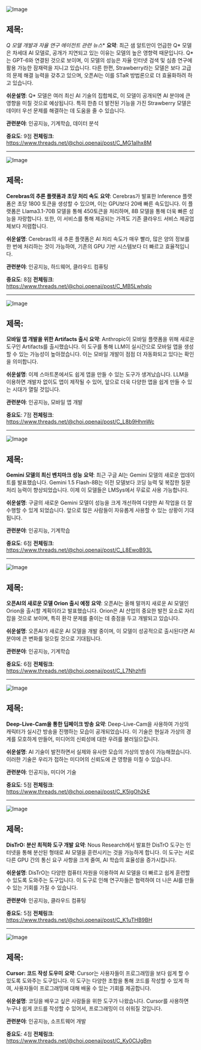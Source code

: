 ![Image](https://scontent-iad3-1.cdninstagram.com/v/t51.71878-15/457361560_3081212202035439_5928556701427750874_n.jpg?_nc_cat=110&ccb=1-7&_nc_sid=18de74&_nc_ohc=OvYr1WnlAIYQ7kNvgFnzbKM&_nc_ht=scontent-iad3-1.cdninstagram.com&edm=ACx9VUEEAAAA&oh=00_AYCQKDqXCrxDz1OTPbHOUsO-xZb6_IfDY5ZHPsjJzHMf3A&oe=66D4227A)

## 제목:
**Q* 모델 개발과 자율 연구 에이전트 관련 뉴스**
**요약**:
최근 샘 알트만이 언급한 Q* 모델은 차세대 AI 모델로, 공개가 지연되고 있는 이유는 모델의 높은 영향력 때문입니다. Q*는 GPT-6와 연결된 것으로 보이며, 이 모델의 성능은 자율 인터넷 검색 및 심층 연구에 활용 가능한 잠재력을 지니고 있습니다. 다른 한편, Strawberry라는 모델은 보다 고급의 문제 해결 능력을 갖추고 있으며, 오픈AI는 이를 STaR 방법론으로 더 효율화하려 하고 있습니다. 

**쉬운설명**:
Q* 모델은 여러 최신 AI 기술의 집합체로, 이 모델이 공개되면 AI 분야에 큰 영향을 미칠 것으로 예상됩니다. 특히 한층 더 발전된 기능을 가진 Strawberry 모델은 데이터 우선 문제를 해결하는 데 도움을 줄 수 있습니다.

**관련분야**:
인공지능, 기계학습, 데이터 분석

**중요도**: 9점
**전체링크**: https://www.threads.net/@choi.openai/post/C_MG1aIhx8M

---

![Image](https://scontent-iad3-1.cdninstagram.com/v/t51.71878-15/457352153_491240683671425_4243931832255950032_n.jpg?_nc_cat=110&ccb=1-7&_nc_sid=18de74&_nc_ohc=p9OPdPKjV44Q7kNvgF5myDO&_nc_ht=scontent-iad3-1.cdninstagram.com&edm=ACx9VUEEAAAA&oh=00_AYCzCHwcmWESPjO4sVb2sKP10yjygzvXpIHg-FHVG4vSqw&oe=66D43646)

## 제목:
**Cerebras의 추론 플랫폼과 초당 처리 속도**
**요약**:
Cerebras가 발표한 Inference 플랫폼은 초당 1800 토큰을 생성할 수 있으며, 이는 GPU보다 20배 빠른 속도입니다. 이 플랫폼은 Llama3.1-70B 모델을 통해 450토큰을 처리하며, 8B 모델을 통해 더욱 빠른 성능을 자랑합니다. 또한, 이 서비스를 통해 제공되는 가격도 기존 클라우드 서비스 제공업체보다 저렴합니다.

**쉬운설명**:
Cerebras의 새 추론 플랫폼은 AI 처리 속도가 매우 빨라, 많은 양의 정보를 한 번에 처리하는 것이 가능하여, 기존의 GPU 기반 시스템보다 더 빠르고 효율적입니다.

**관련분야**:
인공지능, 하드웨어, 클라우드 컴퓨팅

**중요도**: 8점
**전체링크**: https://www.threads.net/@choi.openai/post/C_MB5Lwhqlo

---

![Image](https://scontent-iad3-1.cdninstagram.com/v/t51.71878-15/457376086_1012333943951955_768350977349629490_n.jpg?_nc_cat=106&ccb=1-7&_nc_sid=18de74&_nc_ohc=rMtRXRJICDsQ7kNvgGo1YHq&_nc_ht=scontent-iad3-1.cdninstagram.com&edm=ACx9VUEEAAAA&oh=00_AYDAaNvpwGC60ATw_eQd-1CgMLkKx2iEAt4saBu6kZfQ7A&oe=66D43A34)

## 제목:
**모바일 앱 개발을 위한 Artifacts 출시**
**요약**:
Anthropic이 모바일 플랫폼을 위해 새로운 도구인 Artifacts를 출시했습니다. 이 도구를 통해 LLM이 실시간으로 모바일 앱을 생성할 수 있는 가능성이 높아졌습니다. 이는 모바일 개발이 점점 더 자동화되고 있다는 확인을 의미합니다.

**쉬운설명**:
이제 스마트폰에서도 쉽게 앱을 만들 수 있는 도구가 생겨났습니다. LLM을 이용하면 개발자 없이도 앱이 제작될 수 있어, 앞으로 더욱 다양한 앱을 쉽게 만들 수 있는 시대가 열릴 것입니다.

**관련분야**:
인공지능, 모바일 앱 개발

**중요도**: 7점
**전체링크**: https://www.threads.net/@choi.openai/post/C_L8b9HhmWc

---

![Image](https://scontent-iad3-2.cdninstagram.com/v/t51.71878-15/457269006_1716569159115185_4762423021365352270_n.jpg?_nc_cat=106&ccb=1-7&_nc_sid=18de74&_nc_ohc=wafne1IwxxYQ7kNvgHaMwnR&_nc_ht=scontent-iad3-2.cdninstagram.com&edm=ACx9VUEEAAAA&oh=00_AYBsyw92XH3bBzZM8GrzdLOsu9ujJE0flzrrTKn0pP6Q0w&oe=66D41581)

## 제목:
**Gemini 모델의 최신 벤치마크 성능**
**요약**:
최근 구글 AI는 Gemini 모델의 새로운 업데이트를 발표했습니다. Gemini 1.5 Flash-8B는 이전 모델보다 코딩 능력 및 복잡한 질문 처리 능력이 향상되었습니다. 이제 이 모델들은 LMSys에서 무료로 사용 가능합니다.

**쉬운설명**:
구글의 새로운 Gemini 모델이 성능을 크게 개선하여 다양한 AI 작업을 더 잘 수행할 수 있게 되었습니다. 앞으로 많은 사람들이 자유롭게 사용할 수 있는 상황이 기대됩니다.

**관련분야**:
인공지능, 기계학습

**중요도**: 6점
**전체링크**: https://www.threads.net/@choi.openai/post/C_L8EwoB93L

---

![Image](https://scontent-iad3-2.cdninstagram.com/v/t51.71878-15/457145854_842700764595470_3454647430293766471_n.jpg?_nc_cat=100&ccb=1-7&_nc_sid=18de74&_nc_ohc=9BlUuv4nDs8Q7kNvgEfgFLp&_nc_ht=scontent-iad3-2.cdninstagram.com&edm=ACx9VUEEAAAA&oh=00_AYAM-OcSeXvghrZ2ky35CUAuscK5MnQsldF92A-zPba4Ng&oe=66D43A6F)

## 제목:
**오픈AI의 새로운 모델 Orion 출시 예정**
**요약**:
오픈AI는 올해 말까지 새로운 AI 모델인 Orion을 출시할 계획이라고 발표했습니다. Orion은 AI 산업의 중요한 발전 요소로 자리 잡을 것으로 보이며, 특히 환각 문제를 줄이는 데 중점을 두고 개발되고 있습니다.

**쉬운설명**:
오픈AI가 새로운 AI 모델을 개발 중이며, 이 모델이 성공적으로 출시된다면 AI 분야에 큰 변화를 일으킬 것으로 기대됩니다.

**관련분야**:
인공지능, 기계학습

**중요도**: 6점
**전체링크**: https://www.threads.net/@choi.openai/post/C_L7Nhzhfli

---

![Image](https://scontent-iad3-2.cdninstagram.com/v/t51.71878-15/457283575_3711063045773290_5256058132412520874_n.jpg?_nc_cat=108&ccb=1-7&_nc_sid=18de74&_nc_ohc=k7BkBR5Ybb8Q7kNvgHagnPv&_nc_ht=scontent-iad3-1.cdninstagram.com&edm=ACx9VUEEAAAA&oh=00_AYBV0u90D7TMQR38CiLlftInjnL3FGwC4PK5E2YYdnKHyg&oe=66D413E2)

## 제목:
**Deep-Live-Cam을 통한 딥페이크 방송**
**요약**:
Deep-Live-Cam을 사용하여 가상의 캐릭터가 실시간 방송을 진행하는 모습이 공개되었습니다. 이 기술은 현실과 가상의 경계를 모호하게 만들어, 미디어의 신뢰성에 대한 우려를 불러일으킵니다.

**쉬운설명**:
AI 기술이 발전하면서 실제와 유사한 모습의 가상의 방송이 가능해졌습니다. 이러한 기술은 우리가 접하는 미디어의 신뢰도에 큰 영향을 미칠 수 있습니다.

**관련분야**:
인공지능, 미디어 기술

**중요도**: 5점
**전체링크**: https://www.threads.net/@choi.openai/post/C_K5lgOh2kE

---

![Image](https://scontent-iad3-2.cdninstagram.com/v/t51.71878-15/457255184_1217397722744938_161269701438256670_n.jpg?_nc_cat=103&ccb=1-7&_nc_sid=18de74&_nc_ohc=wPB1U2tOccUQ7kNvgHThwmQ&_nc_ht=scontent-iad3-2.cdninstagram.com&edm=ACx9VUEEAAAA&oh=00_AYCwSOrhDPuQl0UyNC5inhWpKnbsiJUL4BaQKFfX1RMAWA&oe=66D40CD0)

## 제목:
**DisTrO: 분산 최적화 도구 개발**
**요약**:
Nous Research에서 발표한 DisTrO 도구는 인터넷을 통해 분산된 형태로 AI 모델을 훈련시키는 것을 가능하게 합니다. 이 도구는 서로 다른 GPU 간의 통신 요구 사항을 크게 줄여, AI 학습의 효율성을 증가시킵니다.

**쉬운설명**:
DisTrO는 다양한 컴퓨터 자원을 이용하여 AI 모델을 더 빠르고 쉽게 훈련할 수 있도록 도와주는 도구입니다. 이 도구로 인해 연구자들은 협력하여 더 나은 AI를 만들 수 있는 기회를 가질 수 있습니다.

**관련분야**:
인공지능, 클라우드 컴퓨팅

**중요도**: 5점
**전체링크**: https://www.threads.net/@choi.openai/post/C_K1uTHB9BH

--- 

![Image](https://scontent-iad3-1.cdninstagram.com/v/t51.71878-15/457258351_497031073071264_4642981242454413504_n.jpg?_nc_cat=100&ccb=1-7&_nc_sid=18de74&_nc_ohc=KUp2snPzKOUQ7kNvgFQTWS0&_nc_ht=scontent-iad3-2.cdninstagram.com&edm=ACx9VUEEAAAA&oh=00_AYCYTyLMTZRgdtA74NbvPXZeVc2mq3VjZTPJvXixEFTCJg&oe=66D431EA)

## 제목:
**Cursor: 코드 작성 도우미**
**요약**:
Cursor는 사용자들이 프로그래밍을 보다 쉽게 할 수 있도록 도와주는 도구입니다. 이 도구는 다양한 조합을 통해 코드를 작성할 수 있게 하여, 사용자들이 프로그래밍에 대해 배울 수 있는 기회를 제공합니다.

**쉬운설명**:
코딩을 배우고 싶은 사람들을 위한 도구가 나왔습니다. Cursor를 사용하면 누구나 쉽게 코드를 작성할 수 있어서, 프로그래밍이 더 쉬워질 것입니다.

**관련분야**:
인공지능, 소프트웨어 개발

**중요도**: 4점
**전체링크**: https://www.threads.net/@choi.openai/post/C_Ky0ClJgBm